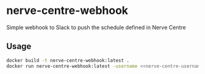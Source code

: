 # nerve-centre-webhook
Simple webhook to Slack to push the schedule defined in Nerve Centre

## Usage

```bash
docker build -t nerve-centre-webhook:latest .
docker run nerve-centre-webhook:latest -username <<nerve-centre-username>> -password <<nerve-centre-password>> --webhook <<slack-webhook-url>>
```
